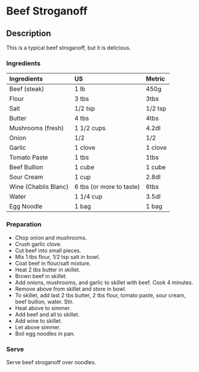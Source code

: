 # Beef Stroganoff

## Description

This is a  typical beef stroganoff, but it is delicious.

### Ingredients

|Ingredients         | US                     | Metric    |
|:-------------------|:-----------------------|:----------|
|Beef (steak)        |1 lb                    | 450g      |
|Flour               |3 tbs                   | 3tbs      |
|Salt                |1/2 tsp                 | 1/2 tsp   |
|Butter              |4 tbs                   | 4tbs      |
|Mushrooms (fresh)   |1 1/2 cups              | 4.2dl     |
|Onion               |1/2                     | 1/2       |
|Garlic              |1 clove                 | 1 clove   |
|Tomato Paste        |1 tbs                   | 1tbs      |
|Beef Bullion        |1 cube                  | 1 cube    |
|Sour Cream          |1 cup                   | 2.8dl     |
|Wine (Chablis Blanc)|6 tbs (or more to taste)| 6tbs      |
|Water               |1 1/4 cup               | 3.5dl     |
|Egg Noodle          |1 bag                   | 1 bag     |

### Preparation

* Chop onion and mushrooms.
* Crush garlic clove.
* Cut beef into small pieces.
* Mix 1 tbs flour, 1/2 tsp salt in bowl.
* Coat beef in flour/salt mixture.
* Heat 2 tbs butter in skillet.
* Brown beef in skillet.
* Add onions, mushrooms, and garlic to skillet with beef. Cook 4 minutes.
* Remove above from skillet and store in bowl.
* To skillet, add last 2 tbs butter, 2 tbs flour, tomato paste, sour cream, beef bullion, water. Stir.
* Heat above to simmer.
* Add beef and all to skillet.
* Add wine to skillet.
* Let above simmer.
* Boil egg noodles in pan.
 
### Serve

Serve beef stroganoff over noodles.

